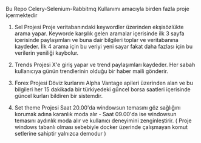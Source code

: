 Bu Repo Celery-Selenium-Rabbitmq Kullanımı amacıyla birden fazla proje içermektedir 


1. Sel Projesi
   Proje veritabanındaki keywordler üzerinden ekşisözlükte arama yapar. Keyworde karşılık gelen aramalar içerisinde ilk 3 sayfa içerisinde paylaşımları ve buna dair bilgileri toplar ve veritabanına kaydeder.
   İlk 4 arama için bu veriyi yeni sayar fakat daha fazlası için bu verilerin yeniliği kaybolur.

2. Trends Projesi
   X'e giriş yapar ve trend paylaşımları kaydeder. Her sabah kullanıcıya günün trendlerinin olduğu bir haber maili gönderir.

3. Forex Projesi
   Döviz kurlarını Alpha Vantage apileri üzerinden alan ve bu bilgileri her 15 dakikada bir türkiyedeki güncel borsa saatleri içerisinde güncel kurları bildiren bir sistemdir.

4. Set theme Projesi
   Saat 20.00'da windowsun temasını göz sağlığını korumak adına karanlık moda alır - Saat 09.00'da ise windowsun temasını aydınlık moda alır ve kullanıcı deneyimini zenginleştirir.
   ( Proje windows tabanlı olması sebebiyle docker üzerinde çalışmayan komut setlerine sahiptir yalnızca demodur ) 
